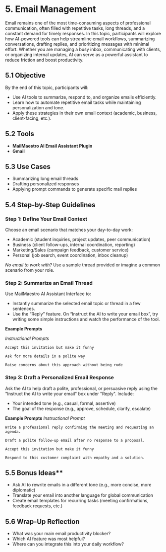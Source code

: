 # 5. Email Management

Email remains one of the most time-consuming aspects of professional communication, often filled with repetitive tasks, long threads, and a constant demand for timely responses. In this topic, participants will explore how AI-powered tools can help streamline email workflows, summarizing conversations, drafting replies, and prioritizing messages with minimal effort. Whether you are managing a busy inbox, communicating with clients, or organizing internal updates, AI can serve as a powerful assistant to reduce friction and boost productivity.

## 5.1 Objective

By the end of this topic, participants will:

- Use AI tools to summarize, respond to, and organize emails efficiently.
- Learn how to automate repetitive email tasks while maintaining personalization and tone.
- Apply these strategies in their own email context (academic, business, client-facing, etc.).

## 5.2 Tools

- **MailMaestro AI Email Assistant Plugin**
- **Gmail**

## 5.3 Use Cases

- Summarizing long email threads  
- Drafting personalized responses
- Applying prompt commands to generate specific mail replies  

## 5.4 Step-by-Step Guidelines

### Step 1: Define Your Email Context

Choose an email scenario that matches your day-to-day work:

- Academic (student inquiries, project updates, peer communication)
- Business (client follow-ups, internal coordination, reporting)
- Marketing/Sales (campaign feedback, customer service)
- Personal (job search, event coordination, inbox cleanup)

*No email to work with?* Use a sample thread provided or imagine a common scenario from your role.

### Step 2: Summarize an Email Thread

Use MailMaestro AI Assistant Interface to:
- Instantly summarize the selected email topic or thread in a few sentences.
- Use the “Reply” feature. On “Instruct the AI to write your email box”, try writing some simple instructions and watch the performance of the tool.

**Example Prompts**

*Instructional Prompts*
```
Accept this invitation but make it funny
```
```
Ask for more details in a polite way
```
```
Raise concerns about this approach without being rude
```

### Step 3: Draft a Personalized Email Response

Ask the AI to help draft a polite, professional, or persuasive reply using the "Instruct the AI to write your email" box under "Reply". Include:
- Your intended tone (e.g., casual, formal, assertive)
- The goal of the response (e.g., approve, schedule, clarify, escalate)

**Example Prompts**
*Instructional Prompt*
```
Write a professional reply confirming the meeting and requesting an agenda.
```
```
Draft a polite follow-up email after no response to a proposal.
```
```
Accept this invitation but make it funny
```
```
Respond to this customer complaint with empathy and a solution.
```

## 5.5 Bonus Ideas**
- Ask AI to rewrite emails in a different tone (e.g., more concise, more diplomatic)  
- Translate your email into another language for global communication  
- Create email templates for recurring tasks (meeting confirmations, feedback requests, etc.)

## 5.6 Wrap-Up Reflection

- What was your main email productivity blocker?  
- Which AI feature was most helpful?  
- Where can you integrate this into your daily workflow?
